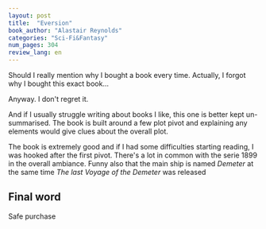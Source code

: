 ```yaml
---
layout: post
title:  "Eversion"
book_author: "Alastair Reynolds"
categories: "Sci-Fi&Fantasy"
num_pages: 304
review_lang: en
---
```


Should I really mention why I bought a book every time. Actually, I forgot why I bought this exact book...

Anyway. I don't regret it.

And if I usually struggle writing about books I like, this one is better kept un-summarised. The book is built around a few plot pivot and explaining any elements would give clues about the overall plot.

The book is extremely good and if I had some difficulties starting reading, I was hooked after the first pivot. There's a lot in common with the serie 1899 in the overall ambiance. Funny also that the main ship is named *Demeter* at the same time *The last Voyage of the Demeter* was released

## Final word

Safe purchase
